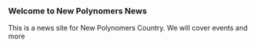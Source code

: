 ### Welcome to New Polynomers News
This is a news site for New Polynomers Country. We will cover events and more
